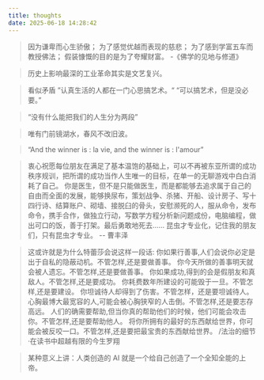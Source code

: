 ```yaml
---
title: thoughts
date: 2025-06-18 14:28:42
---
```


<blockquote>
因为谦卑而心生骄傲；
为了感觉优越而表现的慈悲；
为了感到学富五车而教授佛法；
假装慷慨的目的是为了夸耀财富。
-《佛学的见地与修道》
</blockquote>
<blockquote>
历史上影响最深的工业革命其实是文艺复兴。
</blockquote>

<blockquote>
看似矛盾
”认真生活的人都在一门心思搞艺术。“
“可以搞艺术，但是没必要。”
</blockquote>

<blockquote>
 
“没有什么能把我们的人生分为两段”

</blockquote>

<blockquote>
 
唯有门前镜湖水，春风不改旧波。

</blockquote>

<blockquote>
 
“And the winner is : la vie, and the winner is : l'amour”

</blockquote>

<blockquote>
 
 衷心祝愿每位朋友在满足了基本温饱的基础上，可以不再被东亚所谓的成功秩序规训，把所谓的成功当作人生唯一的目标，在单一的无聊游戏中白白消耗了自己。
 你是医生，但不是只能做医生，而是都能够去追求属于自己的自由而全面的发展，能够换尿布，策划战争、杀猪、开船、设计房子、写十四行诗、结算账户、砌墙、接脱臼的骨头，安慰濒死的人，服从命令，发布命令，携手合作，做独立行动，写数学方程分析新问题成份，电脑编程，做出可口的饭，善于打架。最后勇敢地死去……
 昆虫才专业化，记住我的朋友们，只有昆虫才专业。
 -- 曹丰泽

</blockquote>

<blockquote>

这或许就是为什么特蕾莎会说这样一段话:
你如果行善事,人们会说你必定是出于自私的隐蔽动机。不管怎样,还是要做善事。
你今天所做的善事明天就会被人遗忘。不管怎样,还是要做善事。
你如果成功,得到的会是假朋友和真敌人。不管怎样,还是要成功。
你耗费数年所建设的可能毁于一旦。不管怎样,还是要建设。
你坦诚待人却得到了伤害。不管怎样，还是要坦诚待人。
心胸最博大最宽容的人,可能会被心胸狭窄的人击倒。不管怎样,还是要志存高远。
人们的确需要帮助,但当你真的帮助他们的时候，他们可能会攻击你。不管怎样,还是要帮助他人。
将你所拥有的最好的东西献给世界，你可能会被反咬一口。不管怎样,还是要把最宝贵的东西献给世界。
/法治的细节·在读书中超越有限的今生罗翔

</blockquote>

<blockquote>
 
某种意义上讲：人类创造的 AI 就是一个给自己创造了一个全知全能的上帝。

</blockquote>
